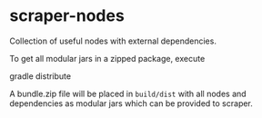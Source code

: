 # scraper-nodes

Collection of useful nodes with external dependencies.

To get all modular jars in a zipped package, execute

   gradle distribute
   
A bundle.zip file will be placed in `build/dist` with all nodes and dependencies as modular jars which can be provided to scraper.
